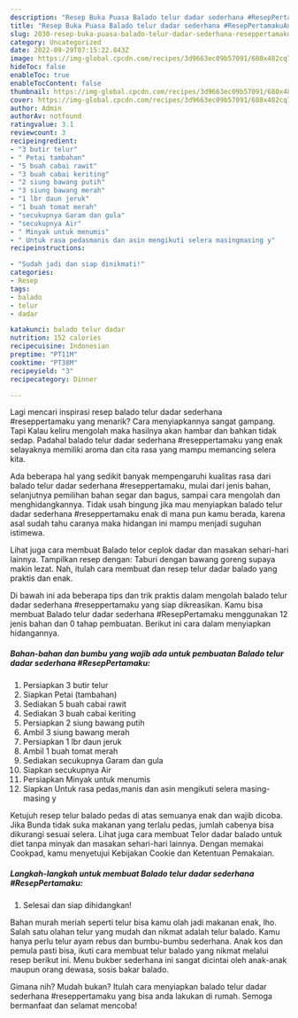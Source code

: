 ```yaml
---
description: "Resep Buka Puasa Balado telur dadar sederhana #ResepPertamakuAnti Ribet"
title: "Resep Buka Puasa Balado telur dadar sederhana #ResepPertamakuAnti Ribet"
slug: 2030-resep-buka-puasa-balado-telur-dadar-sederhana-reseppertamakuanti-ribet
category: Uncategorized
date: 2022-09-29T07:15:22.843Z
image: https://img-global.cpcdn.com/recipes/3d9663ec09b57091/680x482cq70/balado-telur-dadar-sederhana-reseppertamaku-foto-resep-utama.jpg
hideToc: false
enableToc: true
enableTocContent: false
thumbnail: https://img-global.cpcdn.com/recipes/3d9663ec09b57091/680x482cq70/balado-telur-dadar-sederhana-reseppertamaku-foto-resep-utama.jpg
cover: https://img-global.cpcdn.com/recipes/3d9663ec09b57091/680x482cq70/balado-telur-dadar-sederhana-reseppertamaku-foto-resep-utama.jpg
author: Admin
authorAv: notfound
ratingvalue: 3.1
reviewcount: 3
recipeingredient:
- "3 butir telur"
- " Petai tambahan"
- "5 buah cabai rawit"
- "3 buah cabai keriting"
- "2 siung bawang putih"
- "3 siung bawang merah"
- "1 lbr daun jeruk"
- "1 buah tomat merah"
- "secukupnya Garam dan gula"
- "secukupnya Air"
- " Minyak untuk menumis"
- " Untuk rasa pedasmanis dan asin mengikuti selera masingmasing y"
recipeinstructions:

- "Sudah jadi dan siap dinikmati!"
categories:
- Resep
tags:
- balado
- telur
- dadar

katakunci: balado telur dadar 
nutrition: 152 calories
recipecuisine: Indonesian
preptime: "PT11M"
cooktime: "PT38M"
recipeyield: "3"
recipecategory: Dinner

---
```



Lagi mencari inspirasi resep balado telur dadar sederhana #reseppertamaku yang menarik? Cara menyiapkannya sangat gampang. Tapi Kalau keliru mengolah maka hasilnya akan hambar dan bahkan tidak sedap. Padahal balado telur dadar sederhana #reseppertamaku yang enak selayaknya memiliki aroma dan cita rasa yang mampu memancing selera kita.


Ada beberapa hal yang sedikit banyak mempengaruhi kualitas rasa dari balado telur dadar sederhana #reseppertamaku, mulai dari jenis bahan, selanjutnya pemilihan bahan segar dan bagus, sampai cara mengolah dan menghidangkannya. Tidak usah bingung jika mau menyiapkan balado telur dadar sederhana #reseppertamaku enak di mana pun kamu berada, karena asal sudah tahu caranya maka hidangan ini mampu menjadi suguhan istimewa.

Lihat juga cara membuat Balado telor ceplok dadar dan masakan sehari-hari lainnya. Tampilkan resep dengan: Taburi dengan bawang goreng supaya makin lezat. Nah, itulah cara membuat dan resep telur dadar balado yang praktis dan enak.


Di bawah ini ada beberapa tips dan trik praktis dalam mengolah balado telur dadar sederhana #reseppertamaku yang siap dikreasikan. Kamu bisa membuat Balado telur dadar sederhana #ResepPertamaku menggunakan 12 jenis bahan dan 0 tahap pembuatan. Berikut ini cara dalam menyiapkan hidangannya.

<!--inarticleads1-->

##### Bahan-bahan dan bumbu yang wajib ada untuk pembuatan Balado telur dadar sederhana #ResepPertamaku:

1. Persiapkan 3 butir telur
1. Siapkan  Petai (tambahan)
1. Sediakan 5 buah cabai rawit
1. Sediakan 3 buah cabai keriting
1. Persiapkan 2 siung bawang putih
1. Ambil 3 siung bawang merah
1. Persiapkan 1 lbr daun jeruk
1. Ambil 1 buah tomat merah
1. Sediakan secukupnya Garam dan gula
1. Siapkan secukupnya Air
1. Persiapkan  Minyak untuk menumis
1. Siapkan  Untuk rasa pedas,manis dan asin mengikuti selera masing-masing y


Ketujuh resep telur balado pedas di atas semuanya enak dan wajib dicoba. Jika Bunda tidak suka makanan yang terlalu pedas, jumlah cabenya bisa dikurangi sesuai selera. Lihat juga cara membuat Telor dadar balado untuk diet tanpa minyak dan masakan sehari-hari lainnya. Dengan memakai Cookpad, kamu menyetujui Kebijakan Cookie dan Ketentuan Pemakaian. 

<!--inarticleads2-->

##### Langkah-langkah untuk membuat Balado telur dadar sederhana #ResepPertamaku:


1. Selesai dan siap dihidangkan!

Bahan murah meriah seperti telur bisa kamu olah jadi makanan enak, lho. Salah satu olahan telur yang mudah dan nikmat adalah telur balado. Kamu hanya perlu telur ayam rebus dan bumbu-bumbu sederhana. Anak kos dan pemula pasti bisa, ikuti cara membuat telur balado yang nikmat melalui resep berikut ini. Menu bukber sederhana ini sangat dicintai oleh anak-anak maupun orang dewasa, sosis bakar balado. 

Gimana nih? Mudah bukan? Itulah cara menyiapkan balado telur dadar sederhana #reseppertamaku yang bisa anda lakukan di rumah. Semoga bermanfaat dan selamat mencoba!
